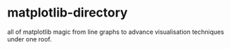 # matplotlib-directory
all of matplotlib magic from line graphs to advance visualisation techniques under one roof.
